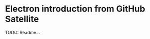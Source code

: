 Electron introduction from GitHub Satellite
===========================================

TODO: Readme...
